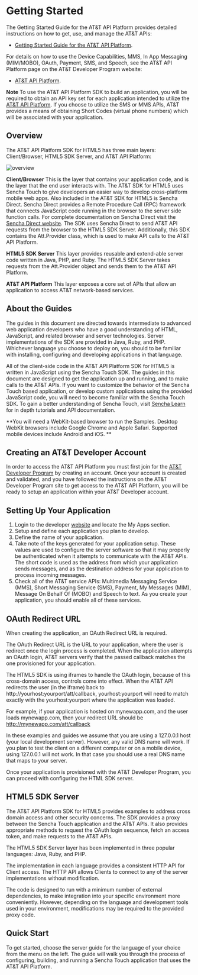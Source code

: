 Getting Started
=======
The Getting Started Guide for the AT&T API Platform provides detailed instructions on how to get, use, and manage the AT&T APIs:

 - [Getting Started Guide for the AT&T API Platform](https://developer.att.com/home/api/APIGetting_Started.pdf).

For details on how to use the Device Capabilities, MMS, In App Messaging (MIM/MOBO), OAuth, Payment, SMS, and Speech, see the AT&T API Platform page on the AT&T Developer Program website:

 - [AT&T API Platform](https://developer.att.com/docs).

**Note** To use the AT&T API Platform SDK to build an application, you will be required to obtain an API key set for each application intended to utilize the [AT&T API Platform](https://developer.att.com/docs). If you choose to utilize the SMS or MMS APIs, AT&T provides a means of obtaining Short Codes (virtual phone numbers) which will be associated with your application.

Overview
---

The AT&T API Platform SDK for HTML5 has three main layers: Client/Browser, HTML5 SDK Server, and AT&T API Platform:

![overview](resources/images/att-overview.png)

**Client/Browser** This is the layer that contains your application code, and is the layer that the end user interacts with. The AT&T SDK for HTML5 uses Sencha Touch to give developers an easier way to develop cross-platform mobile web apps. Also included in the AT&T SDK for HTML5 is Sencha Direct. Sencha Direct provides a Remote Procedure Call (RPC) framework that connects JavaScript code running in the browser to the server side function calls. For complete documentation on Sencha Direct visit the [Sencha Direct website](http://www.sencha.com/products/extjs/extdirect). The SDK uses Sencha Direct to send AT&T API requests from the browser to the HTML5 SDK Server. Additionally, this SDK contains the Att.Provider class, which is used to make API calls to the AT&T API Platform. 

**HTML5 SDK Server** This layer provides reusable and extend-able server code written in Java, PHP, and Ruby. The HTML5 SDK Server takes requests from the Att.Provider object and sends them to the AT&T API Platform.


**AT&T API Platform** This layer exposes a core set of APIs that allow an application to access AT&T network-based services.


About the Guides
---

The guides in this document are directed towards intermediate to advanced web application developers who have a good understanding of HTML, JavaScript, and related browser and server technologies. Server implementations of the SDK are provided in Java, Ruby, and PHP. Whichever language you choose to deploy on, you should to be familiar with installing, configuring and developing applications in that language.

All of the client-side code in the AT&T API Platform SDK for HTML5 is written in JavaScript using the Sencha Touch SDK. The guides in this document are designed to get the application up and running, and to make calls to the AT&T APIs. If you want to customize the behavior of the Sencha Touch based application, or develop custom applications using the provided JavaScript code, you will need to become familiar with the Sencha Touch SDK. To gain a better understanding of Sencha Touch, visit [Sencha Learn](http://www.sencha.com/learn/touch/) for in depth tutorials and API documentation.


**You will need a WebKit-based browser to run the Samples. Desktop WebKit browsers include Google Chrome and Apple Safari. Supported mobile devices include Android and iOS. **


Creating an AT&T Developer Account
---

In order to access the AT&T API Platform you must first join for the [AT&T Developer Program](https://developer.att.com) by creating an account. Once your account is created and validated, and you have followed the instructions on the AT&T Developer Program site to get access to the AT&T API Platform, you will be ready to setup an application within your AT&T Developer account. 


Setting Up Your Application
----

1.	Login to the developer [website](https://developer.att.com) and locate the My Apps section.
2.	Setup and define each application you plan to develop.
3.	Define the name of your application.
4.	Take note of the keys generated for your application setup. 
These values are used to configure the server software so that it may properly be authenticated when it attempts to communicate with the AT&T APIs. The short code is used as the address from which your application sends messages, and as the destination address for your application to process incoming messages.  
5.	Check all of the AT&T service APIs: Multimedia Messaging Service (MMS), Short Messaging Service (SMS), Payment, My Messages (MIM), Message On Behalf Of (MOBO) and Speech to text. As you create your application, you should enable all of these services.


OAuth Redirect URL
---

When creating the application, an OAuth Redirect URL is required.

The OAuth Redirect URL is the URL to your application, where the user is redirect once the login process is completed. When the application attempts an OAuth login, AT&T servers verify that the passed callback matches the one provisioned for your application.

The HTML5 SDK is using iframes to handle the OAuth login, because of this cross-domain access, controls come into effect.
When the AT&T API redirects the user (in the iframe) back to http://yourhost:yourport/att/callback, yourhost:yourport will need to match exactly with the yourhost:yourport where the application was loaded.

For example, if your application is hosted on mynewapp.com, and the user loads mynewapp.com, then your redirect URL should be http://mynewapp.com/att/callback

In these examples and guides we assume that you are using a 127.0.0.1 host (your local development server).  However, any valid DNS name will work. If you plan to test the client on a different computer or on a mobile device, using 127.0.0.1 will not work. In that case you should use a real DNS name that maps to your server.

Once your application is provisioned with the AT&T Developer Program, you can proceed with configuring the HTML SDK server.


HTML5 SDK Server
----

The AT&T API Platform SDK for HTML5 provides examples to address cross domain access and other security concerns. The SDK provides a proxy between the Sencha Touch application and the AT&T APIs. It also provides appropriate methods to request the OAuth login sequence, fetch an access token, and make requests to the AT&T APIs.

The HTML5 SDK Server layer has been implemented in three popular languages: Java, Ruby, and PHP.

The implementation in each language provides a consistent HTTP API for Client access. The HTTP API allows Clients to connect to any of the server implementations without modification.

The code is designed to run with a minimum number of external dependencies, to make integration into your specific environment more conveniently. However, depending on the language and development tools used in your environment, modifications may be required to the provided proxy code.


Quick Start
---

To get started, choose the server guide for the language of your choice from the menu on the left. The guide will walk you through the process of configuring, building, and running a Sencha Touch application that uses the AT&T API Platform.